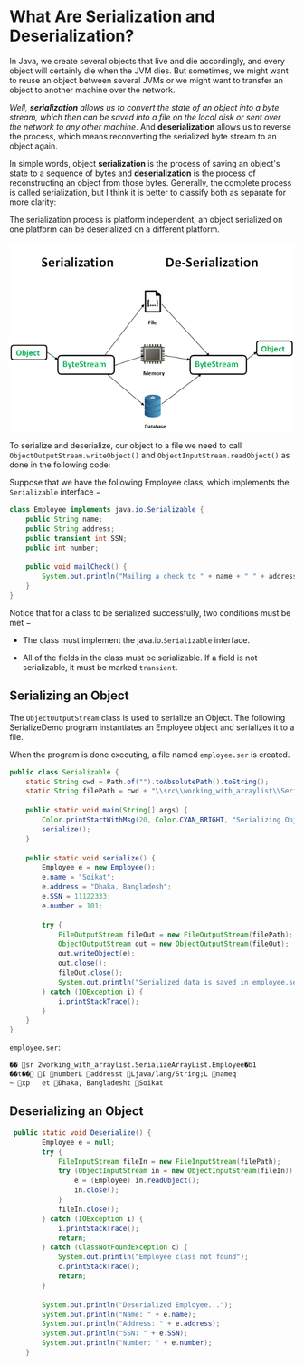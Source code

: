 # What Are Serialization and Deserialization?

In Java, we create several objects that live and die accordingly, and every object will certainly die when the JVM dies. But sometimes, we might want to reuse an object between several JVMs or we might want to transfer an object to another machine over the network.

_Well, **serialization** allows us to convert the state of an object into a byte stream, which then can be saved into a file on the local disk or sent over the network to any other machine_. And **deserialization** allows us to reverse the process, which means reconverting the serialized byte stream to an object again.

In simple words, object **serialization** is the process of saving an object's state to a sequence of bytes and **deserialization** is the process of reconstructing an object from those bytes. Generally, the complete process is called serialization, but I think it is better to classify both as separate for more clarity:

The serialization process is platform independent, an object serialized on one platform can be deserialized on a different platform.

<div align="center" >
<img src="./serialize-deserialize-java.png" width="600px" >
</div>

To serialize and deserialize, our object to a file we need to call `ObjectOutputStream.writeObject()` and `ObjectInputStream.readObject()` as done in the following code:

Suppose that we have the following Employee class, which implements the `Serializable` interface −

```java
class Employee implements java.io.Serializable {
    public String name;
    public String address;
    public transient int SSN;
    public int number;
    
    public void mailCheck() {
        System.out.println("Mailing a check to " + name + " " + address);
    }
}
```

Notice that for a class to be serialized successfully, two conditions must be met −

- The class must implement the java.io.`Serializable` interface.

- All of the fields in the class must be serializable. If a field is not serializable, it must be marked `transient`.

## Serializing an Object

The `ObjectOutputStream` class is used to serialize an Object. The following SerializeDemo program instantiates an Employee object and serializes it to a file.

When the program is done executing, a file named `employee.ser` is created.

```java
public class Serializable {
    static String cwd = Path.of("").toAbsolutePath().toString();
    static String filePath = cwd + "\\src\\working_with_arraylist\\SerializeArrayList\\tmp\\employee.ser";

    public static void main(String[] args) {
        Color.printStartWithMsg(20, Color.CYAN_BRIGHT, "Serializing Object...");
        serialize();
    }

    public static void serialize() {
        Employee e = new Employee();
        e.name = "Soikat";
        e.address = "Dhaka, Bangladesh";
        e.SSN = 11122333;
        e.number = 101;

        try {
            FileOutputStream fileOut = new FileOutputStream(filePath);
            ObjectOutputStream out = new ObjectOutputStream(fileOut);
            out.writeObject(e);
            out.close();
            fileOut.close();
            System.out.println("Serialized data is saved in employee.ser");
        } catch (IOException i) {
            i.printStackTrace();
        }
    }
}
```


`employee.ser`:
```byte
�� sr 2working_with_arraylist.SerializeArrayList.Employee�b1
��t�� I numberL addresst Ljava/lang/String;L nameq 
~ xp   et Dhaka, Bangladesht Soikat
```

## Deserializing an Object

```java
 public static void Deserialize() {
        Employee e = null;
        try {
            FileInputStream fileIn = new FileInputStream(filePath);
            try (ObjectInputStream in = new ObjectInputStream(fileIn)) {
                e = (Employee) in.readObject();
                in.close();
            }
            fileIn.close();
        } catch (IOException i) {
            i.printStackTrace();
            return;
        } catch (ClassNotFoundException c) {
            System.out.println("Employee class not found");
            c.printStackTrace();
            return;
        }

        System.out.println("Deserialized Employee...");
        System.out.println("Name: " + e.name);
        System.out.println("Address: " + e.address);
        System.out.println("SSN: " + e.SSN);
        System.out.println("Number: " + e.number);
    }
```